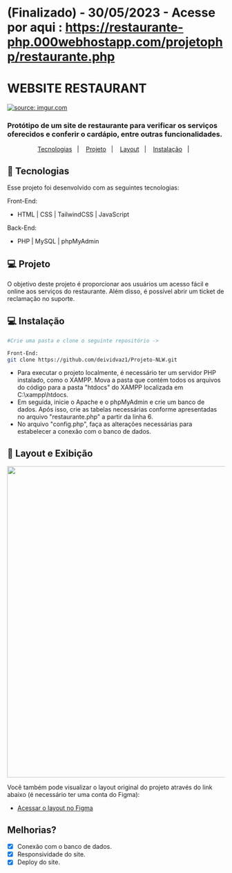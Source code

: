 # (Finalizado) - 30/05/2023 -  Acesse por aqui : https://restaurante-php.000webhostapp.com/projetophp/restaurante.php
# WEBSITE RESTAURANT
<a href="https://imgur.com/GYKOKfl"><img src="https://i.imgur.com/GYKOKfl.png" title="source: imgur.com" /></a>
### Protótipo de um site de restaurante para verificar os serviços oferecidos e conferir o cardápio, entre outras funcionalidades.


<p align="center">
  <a href="#-tecnologias">Tecnologias</a>&nbsp;&nbsp;&nbsp;|&nbsp;&nbsp;&nbsp;
  <a href="#-projeto">Projeto</a>&nbsp;&nbsp;&nbsp;|&nbsp;&nbsp;&nbsp;
  <a href="#-layout">Layout</a>&nbsp;&nbsp;&nbsp;|&nbsp;&nbsp;&nbsp;
  <a href="#-Instalação">Instalação</a>&nbsp;&nbsp;&nbsp;|&nbsp;&nbsp;&nbsp;
</p>


## 🚀 Tecnologias

Esse projeto foi desenvolvido com as seguintes tecnologias:

Front-End:
- HTML | CSS | TailwindCSS | JavaScript 

Back-End:
- PHP | MySQL | phpMyAdmin 

## 💻 Projeto

O objetivo deste projeto é proporcionar aos usuários um acesso fácil e online aos serviços do restaurante. Além disso, é possível abrir um ticket de reclamação no suporte.


## 💻 Instalação

```bash
#Crie uma pasta e clone o seguinte repositório ->

Front-End:
git clone https://github.com/deividvaz1/Projeto-NLW.git

```
-  Para executar o projeto localmente, é necessário ter um servidor PHP instalado, como o XAMPP. Mova a pasta que contém todos os arquivos do código para a pasta "htdocs" do XAMPP localizada em C:\xampp\htdocs.
-  Em seguida, inicie o Apache e o phpMyAdmin e crie um banco de dados. Após isso, crie as tabelas necessárias conforme apresentadas no arquivo "restaurante.php" a partir da linha 6.
-  No arquivo "config.php", faça as alterações necessárias para estabelecer a conexão com o banco de dados.

## 🔖 Layout e Exibição

<div align="center">
<img src="/assets/Layout-video.gif" width="1920" height="720">
</div>


Você também pode visualizar o layout original do projeto através do link abaixo (é necessário ter uma conta do Figma):

- [Acessar o layout no Figma](https://www.figma.com/proto/WDMuiSJ5NKkmZU4O3UEvvc/restaurant-landing-page-(Community)?node-id=1-2125)

## Melhorias?
- [x] Conexão com o banco de dados.
- [x] Responsividade do site.
- [x] Deploy do site.
